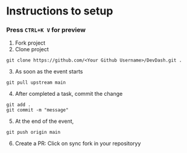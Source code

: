 # Instructions to setup

### Press `CTRL+K V` for preview

1. Fork project
2. Clone project
```
git clone https://github.com/<Your Github Username>/DevDash.git .
```
3. As soon as the event starts
```
git pull upstream main
```
4. After completed a task, commit the change
```
git add .
git commit -m "message"
```
5. At the end of the event, 
```
git push origin main
```
6. Create a PR: Click on sync fork in your repositoryy